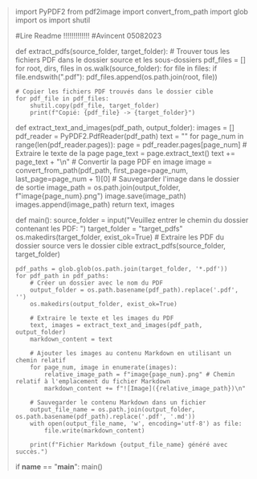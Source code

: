 > import PyPDF2
> from pdf2image import convert_from_path
> import glob
> import os
> import shutil
> 
> #Lire Readme !!!!!!!!!!!!!
> #Avincent 05082023
> 
> def extract_pdfs(source_folder, target_folder):
>     # Trouver tous les fichiers PDF dans le dossier source et les sous-dossiers
>     pdf_files = []
>     for root, dirs, files in os.walk(source_folder):
>         for file in files:
>             if file.endswith(".pdf"):
>                 pdf_files.append(os.path.join(root, file))
> 
>     # Copier les fichiers PDF trouvés dans le dossier cible
>     for pdf_file in pdf_files:
>         shutil.copy(pdf_file, target_folder)
>         print(f"Copié: {pdf_file} -> {target_folder}")
> 
> def extract_text_and_images(pdf_path, output_folder):
>     images = []
>     pdf_reader = PyPDF2.PdfReader(pdf_path)
>     text = ""
>     for page_num in range(len(pdf_reader.pages)):
>         page = pdf_reader.pages[page_num]
>         # Extraire le texte de la page
>         page_text = page.extract_text()
>         text += page_text + "\n"
>         # Convertir la page PDF en image
>         image = convert_from_path(pdf_path, first_page=page_num, last_page=page_num + 1)[0]
>         # Sauvegarder l'image dans le dossier de sortie
>         image_path = os.path.join(output_folder, f"image{page_num}.png")
>         image.save(image_path)
>         images.append(image_path)
>     return text, images
> 
> def main():
>     source_folder = input("Veuillez entrer le chemin du dossier contenant les PDF: ")
>     target_folder = "target_pdfs"
>     os.makedirs(target_folder, exist_ok=True)
>     # Extraire les PDF du dossier source vers le dossier cible
>     extract_pdfs(source_folder, target_folder)
> 
>     pdf_paths = glob.glob(os.path.join(target_folder, '*.pdf'))
>     for pdf_path in pdf_paths:
>         # Créer un dossier avec le nom du PDF
>         output_folder = os.path.basename(pdf_path).replace('.pdf', '')
>         os.makedirs(output_folder, exist_ok=True)
> 
>         # Extraire le texte et les images du PDF
>         text, images = extract_text_and_images(pdf_path, output_folder)
>         markdown_content = text
> 
>         # Ajouter les images au contenu Markdown en utilisant un chemin relatif
>         for page_num, image in enumerate(images):
>             relative_image_path = f"image{page_num}.png" # Chemin relatif à l'emplacement du fichier Markdown
>             markdown_content += f"![Image]({relative_image_path})\n"
> 
>         # Sauvegarder le contenu Markdown dans un fichier
>         output_file_name = os.path.join(output_folder, os.path.basename(pdf_path).replace('.pdf', '.md'))
>         with open(output_file_name, 'w', encoding='utf-8') as file:
>             file.write(markdown_content)
> 
>         print(f"Fichier Markdown {output_file_name} généré avec succès.")
> 
> if __name__ == "__main__":
>     main()
